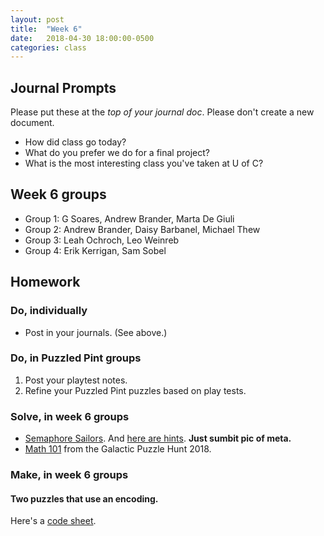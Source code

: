 ```yaml
---
layout: post
title:  "Week 6"
date:   2018-04-30 18:00:00-0500
categories: class
---
```


## Journal Prompts

Please put these at the *top of your journal doc*. Please don't create a new document.

- How did class go today?
- What do you prefer we do for a final project?
- What is the most interesting class you've taken at U of C?

## Week 6 groups

* Group 1: G Soares, Andrew Brander, Marta De Giuli
* Group 2: Andrew Brander, Daisy Barbanel, Michael Thew
* Group 3: Leah Ochroch, Leo Weinreb
* Group 4: Erik Kerrigan, Sam Sobel

## Homework

### Do, individually

* Post in your journals. (See above.)

### Do, in Puzzled Pint groups

1. Post your playtest notes.
2. Refine your Puzzled Pint puzzles based on play tests.

### Solve, in week 6 groups

* [Semaphore Sailors](/pdf/Semaphore_Sailors.pdf). And [here are hints](http://mysteryleague.com/semaphore). **Just sumbit pic of meta.**
* [Math 101](https://2018.galacticpuzzlehunt.com/puzzle/math-101) from the Galactic Puzzle Hunt 2018.

### Make, in week 6 groups

#### Two puzzles that use an encoding.

Here's a [code sheet](http://www.puzzledpint.com/files/3614/6881/3541/CodeSheet_07_2016.pdf).

